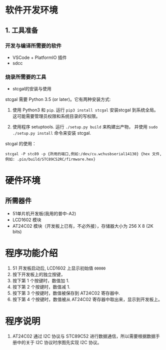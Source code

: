 # 软件开发环境

## 1. 工具准备

### 开发与编译所需要的软件

* VSCode + PlatformIO 插件
* sdcc

### 烧录所需要的工具

* stcgal的安装与使用

stcgal 需要 Python 3.5 (or later)。它有两种安装方式:

1. 使用 Python3 和 ```pip```. 运行 ```pip3 install stcgal``` 安装stcgal 到系统全局。
这可能需要管理员权限和系统目录的写权限。

2. 使用程序 setuptools. 运行 ```./setup.py build``` 来构建出产物， 并使用
```sudo ./setup.py install``` 命令来安装 stcgal.

stcgal 的使用：

```
stcgal -P stc89 -p {所用的端口,例如:/dev/cu.wchusbserial14130} {hex 文件,例如: .pio/build/STC89C52RC/firmware.hex}
```

# 硬件环境

## 所需器件

* 51单片机开发板(我用的普中-A2)
* LCD1602 模块
* AT24C02 模块（开发板上已有，不必外接），存储器大小为 256 X 8 (2K bits)

# 程序功能介绍

1. 51 开发板启动后, LCD1602 上显示初始值 ```00000```
2. 按下开发板上的独立按键，
  1. 按下第 1 个按键时，数值加 1.
  1. 按下第 2 个按键时，数值减 1.
  1. 按下第 3 个按键时，数值被保存到 AT24C02 寄存器中.
  1. 按下第 4 个按键时，数值被从 AT24C02 寄存器中取出来，显示到开发板上。

# 程序说明

1. AT24C02 通过 I2C 协议与 STC89C52 进行数据通信，所以需要根据数据手册中的关于 I2C 协议时序图先实现 I2C 协议。



